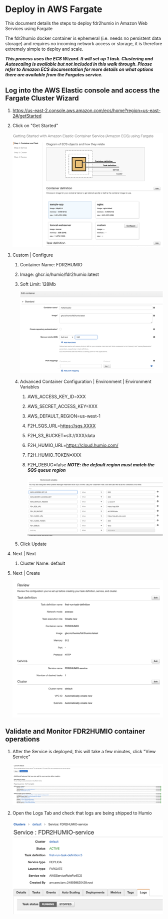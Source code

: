 # Deploy in AWS Fargate

This document details the steps to deploy fdr2humio in Amazon Web Services using Fargate

The fdr2humio docker container is ephemeral (i.e. needs no persistent data storage) and requires no incoming network access or storage, it is therefore extremely simple to deploy and scale.

***This process uses the ECS Wizard. It will set up 1 task. Clustering and Autoscaling is available but not included in this walk through. Please refer to Amazon ECS documentation for more details on what options there are available from the Fargates service.***

## Log into the AWS Elastic console and access the Fargate Cluster Wizard

1. https://us-east-2.console.aws.amazon.com/ecs/home?region=us-east-2#/getStarted
2. Click on "Get Started"

	![img](img/Fargate1.png)

4. Custom | Configure
	1. Container Name: FDR2HUMIO
	2. Image: ghcr.io/humio/fdr2humio:latest
	3. Soft Limit: 128Mb

		![img](img/Fargate2.png)

	4. Advanced Container Configuration | Environment | Environment Variables
		1. AWS_ACCESS_KEY_ID=XXX
		2. AWS_SECRET_ACCESS_KEY=XXX
		3. AWS_DEFAULT_REGION=us-west-1
		4. F2H_SQS_URL=https://sqs.XXXX
		5. F2H_S3_BUCKET=s3://XXX/data
		6. F2H_HUMIO_URL=https://cloud.humio.com/
		7. F2H_HUMIO_TOKEN=XXX
		8. F2H_DEBUG=false
			***NOTE: the default region must match the SQS queue region***
			
			![img](img/Fargate3.png)
			
	5. Click Update

4. Next | Next
	1. Cluster Name: default	

5. Next | Create

	![img](img/Fargate4.png)
	

## Validate and Monitor FDR2HUMIO container operations
1. After the Service is deployed, this will take a few minutes, click "View Service"

	![img](img/Fargate5.png)

2. Open the Logs Tab and check that logs are being shipped to Humio

	![img](img/Fargate6.png)
